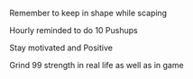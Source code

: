 Remember to keep in shape while scaping

Hourly reminded to do 10 Pushups

Stay motivated and Positive 

Grind 99 strength in real life as well as in game
